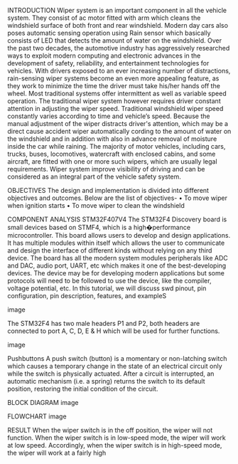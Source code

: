 INTRODUCTION
Wiper system is an important component in all the vehicle system. They consist of ac motor fitted with arm which cleans the windshield surface of both front and rear windshield. Modern day cars also poses automatic sensing operation using Rain sensor which basically consists of LED that detects the amount of water on the windshield. Over the past two decades, the automotive industry has aggressively researched ways to exploit modern computing and electronic advances in the development of safety, reliability, and entertainment technologies for vehicles. With drivers exposed to an ever increasing number of distractions, rain-sensing wiper systems become an even more appealing feature, as they work to minimize the time the driver must take his/her hands off the wheel. Most traditional systems offer intermittent as well as variable speed operation. The traditional wiper system however requires driver constant attention in adjusting the wiper speed. Traditional windshield wiper speed constantly varies according to time and vehicle’s speed. Because the manual adjustment of the wiper distracts driver's attention, which may be a direct cause accident wiper automatically cording to the amount of water on the windshield and in addition with also in advance removal of moisture inside the car while raining. The majority of motor vehicles, including cars, trucks, buses, locomotives, watercraft with enclosed cabins, and some aircraft, are fitted with one or more such wipers, which are usually legal requirements. Wiper system improve visibility of driving and can be considered as an integral part of the vehicle safety system.

OBJECTIVES
The design and implementation is divided into different objectives and outcomes. Below are the list of objectives- • To move wiper when ignition starts • To move wiper to clean the windshield

COMPONENT ANALYSIS
STM32F407V4 The STM32F4 Discovery board is small devices based on STMF4, which is a high�performance microcontroller. This board allows users to develop and design applications. It has multiple modules within itself which allows the user to communicate and design the interface of different kinds without relying on any third device. The board has all the modern system modules peripherals like ADC and DAC, audio port, UART, etc which makes it one of the best-developing devices. The device may be for developing modern applications but some protocols will need to be followed to use the device, like the compiler, voltage potential, etc. In this tutorial, we will discuss swd pinout, pin configuration, pin description, features, and exampleS

image

The STM32F4 has two male headers P1 and P2, both headers are connected to port A, C, D, E & H which will be used for further functions.

image

Pushbuttons
A push switch (button) is a momentary or non-latching switch which causes a temporary change in the state of an electrical circuit only while the switch is physically actuated. After a circuit is interrupted, an automatic mechanism (i.e. a spring) returns the switch to its default position, restoring the initial condition of the circuit.

BLOCK DIAGRAM
image

FLOWCHART
image

RESULT
When the wiper switch is in the off position, the wiper will not function. When the wiper switch is in low-speed mode, the wiper will work at low speed. Accordingly, when the wiper switch is in high-speed mode, the wiper will work at a fairly high
